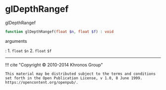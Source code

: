 # glDepthRangef
glDepthRangef

```php
function glDepthRangef(float $n, float $f) : void
```

arguments

:    1. `float` `$n` 
    2. `float` `$f` 

---
     

!!! cite "Copyright © 2010-2014 Khronos Group"

    This material may be distributed subject to the terms and conditions set forth in the Open Publication License, v 1.0, 8 June 1999. https://opencontent.org/openpub/.